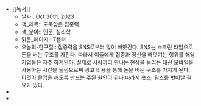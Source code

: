 - [[독서]]
	- 날짜:: Oct 30th, 2023
	- 책_제목:: 도둑맞은 집중력
	- 책_분야:: 인문, 심리학
	- 읽은_페이지:: 7챕터
	- 오늘의-한구절:: 집중력을 SNS로부터 많이 빼앗긴다. SNS는 스크린 타임으로 돈을 버는 구조를 가진다. 따라서 이들에게 집중과 정신을 빼앗기는 행위를 해당 기업들은 자주 하게된다. 실제로 사람끼리 만나는 현상을 늘리는 대신 모바일을 사용하는 시간을 늘림으로써 광고 비용을 통해 돈을 버는 구조를 가지게 된다. 이것이 몰입을 깨도록 만드는 주된 원인이 된다 따라서 숏츠, 릴스를 벗어날 필요가 있다.
-
-